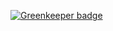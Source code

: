 
[![Greenkeeper badge](https://badges.greenkeeper.io/DESQOL/MyCoeliac.svg)](https://greenkeeper.io/)
